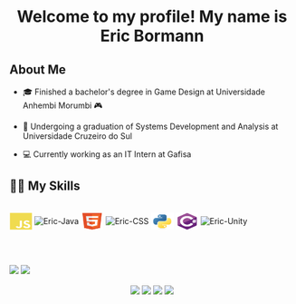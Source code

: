 <h1 align="center">Welcome to my profile! My name is Eric Bormann</h1>

## About Me
-  🎓 Finished a bachelor's degree in Game Design at Universidade Anhembi Morumbi 🎮
   
-  🚀 Undergoing a graduation of Systems Development and Analysis at Universidade Cruzeiro do Sul
  
-  💻 Currently working as an IT Intern at Gafisa
  


## 👨‍💻 My Skills    
<div style="display: inline_block"><br>
   <img align="center" alt="Eric-Js" height="30" width="40" src="https://raw.githubusercontent.com/devicons/devicon/master/icons/javascript/javascript-plain.svg"/>
   <img align="center" alt="Eric-Java" height="30" width="40" src="https://cdn.jsdelivr.net/gh/devicons/devicon/icons/java/java-original.svg"/>
   <img align="center" alt="Eric-HTML" height="30" width="40" src="https://raw.githubusercontent.com/devicons/devicon/master/icons/html5/html5-original.svg"/>
   <img align="center" alt="Eric-CSS" height="30" width="40" src="https://cdn.jsdelivr.net/gh/devicons/devicon/icons/css3/css3-original.svg"/>
   <img align="center" alt="Eric-Python" height="30" width="40" src="https://raw.githubusercontent.com/devicons/devicon/master/icons/python/python-original.svg"/>
   <img align="center" alt="Eric-Csharp" height="30" width="40" src="https://raw.githubusercontent.com/devicons/devicon/master/icons/csharp/csharp-original.svg"/>
   <img align="center" alt="Eric-Unity" height="30" width="40" src="https://cdn.jsdelivr.net/gh/devicons/devicon/icons/unity/unity-original.svg"/>
</div>


<br></br>
<div>
   <img height="170em" src="https://github-readme-stats.vercel.app/api?username=nephilimtelos&show_icons=true&theme=dark&include_all_commits=true&count_private=false&rank_icon=github"/>
   <img height="170cm" src="https://github-readme-stats.vercel.app/api/top-langs/?username=nephilimtelos&layout=compact&langs_count=7&theme=dark"/>
</div>

<div align="center" style="display: inline_block"><br/>
   <a href="https://www.linkedin.com/in/eric-bormann/" target="_blank"><img src="https://img.shields.io/badge/-LinkedIn-%230077B5?style=for-the-badge&logo=linkedin&logoColor=white" target="_blank"></a>
   <a href="https://www.behance.net/ericbormann?tracking_source=search_users|eric%20bormann" target="_blank"><img src="https://img.shields.io/badge/-Behance-blue?style=for-the-badge&logo=behance&logoColor=white" target="_blank"></a>
   <a href="https://elr1c.itch.io" target="_blank"><img src="https://img.shields.io/badge/Itch.io-FA5C5C?style=for-the-badge&logo=itchdotio&logoColor=white"></a>
   <a href="mailto:eric.bormann2@hotmail.com"><img src="https://img.shields.io/badge/Microsoft_Outlook-0078D4?style=for-the-badge&logo=microsoft-outlook&logoColor=white" target="_blank"></a> 
</div>
